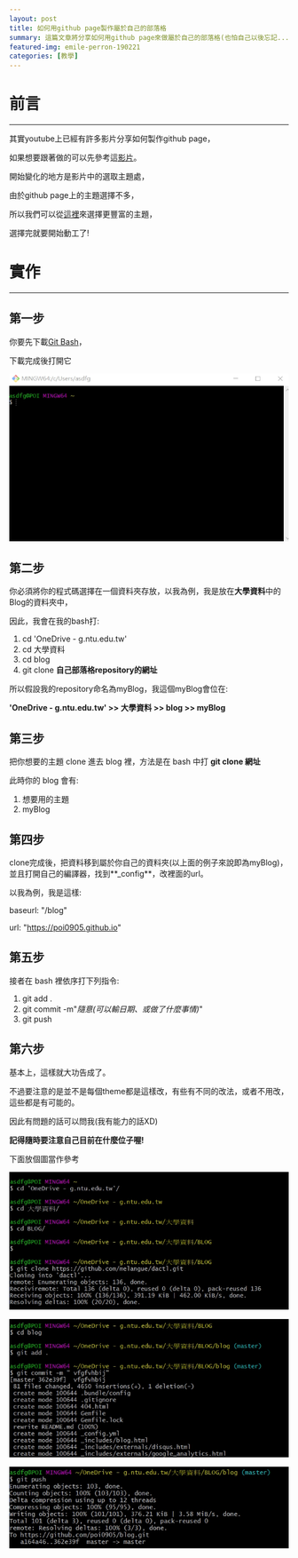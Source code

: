 ```yaml
---
layout: post
title: 如何用github page製作屬於自己的部落格
summary: 這篇文章將分享如何用github page來做屬於自己的部落格(也怕自己以後忘記...)
featured-img: emile-perron-190221
categories: [教學]
---
```


# 前言

***

其實youtube上已經有許多影片分享如何製作github page，

如果想要跟著做的可以先參考這[影片](https://www.youtube.com/watch?v=BA_c3bGQXlQ&t=96s)。

開始變化的地方是影片中的選取主題處，

由於github page上的主題選擇不多，

所以我們可以從[這裡](http://jekyllthemes.org/)來選擇更豐富的主題，

選擇完就要開始動工了!



# 實作

***

## 第一步

你要先下載[Git Bash](https://git-scm.com/downloads)，

下載完成後打開它

![image](https://raw.githubusercontent.com/poi0905/blog/master/assets/img/posts/1.png)

## 第二步

你必須將你的程式碼選擇在一個資料夾存放，以我為例，我是放在**大學資料**中的Blog的資料夾中，

因此，我會在我的bash打:

1. cd 'OneDrive - g.ntu.edu.tw'
2. cd 大學資料
3. cd blog
4. git clone **自己部落格repository的網址**

所以假設我的repository命名為myBlog，我這個myBlog會位在:

**'OneDrive - g.ntu.edu.tw' >> 大學資料 >> blog >> myBlog**

## 第三步

把你想要的主題 clone 進去 blog 裡，方法是在 bash 中打 **git clone 網址**

此時你的 blog 會有:
1. 想要用的主題
2. myBlog

## 第四步

clone完成後，把資料移到屬於你自己的資料夾(以上面的例子來說即為myBlog)，並且打開自己的編譯器，找到**_config**，改裡面的url。

以我為例，我是這樣:

baseurl: "/blog"

url: "https://poi0905.github.io"

## 第五步

接者在 bash 裡依序打下列指令:

1. git add .
2. git commit -m"_隨意(可以輸日期、或做了什麼事情)_"
3. git push

## 第六步

基本上，這樣就大功告成了。

不過要注意的是並不是每個theme都是這樣改，有些有不同的改法，或者不用改，這些都是有可能的。

因此有問題的話可以問我(我有能力的話XD)

**記得隨時要注意自己目前在什麼位子喔!**

下面放個圖當作參考

![image](https://raw.githubusercontent.com/poi0905/blog/master/assets/img/posts/2.jpg)

![image](https://raw.githubusercontent.com/poi0905/blog/master/assets/img/posts/3.jpg)

![image](https://raw.githubusercontent.com/poi0905/blog/master/assets/img/posts/4.jpg)




